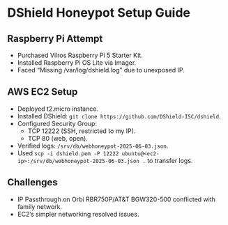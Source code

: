 # DShield Honeypot Setup Guide

## Raspberry Pi Attempt
- Purchased Vilros Raspberry Pi 5 Starter Kit.
- Installed Raspberry Pi OS Lite via Imager.
- Faced “Missing /var/log/dshield.log” due to unexposed IP.

## AWS EC2 Setup
- Deployed t2.micro instance.
- Installed DShield: `git clone https://github.com/DShield-ISC/dshield`.
- Configured Security Group:
  - TCP 12222 (SSH, restricted to my IP).
  - TCP 80 (web, open).
- Verified logs: `/srv/db/webhoneypot-2025-06-03.json`.
- Used `scp -i dshield.pem -P 12222 ubuntu@<ec2-ip>:/srv/db/webhoneypot-2025-06-03.json .` to transfer logs.

## Challenges
- IP Passthrough on Orbi RBR750P/AT&T BGW320-500 conflicted with family network.
- EC2’s simpler networking resolved issues.
